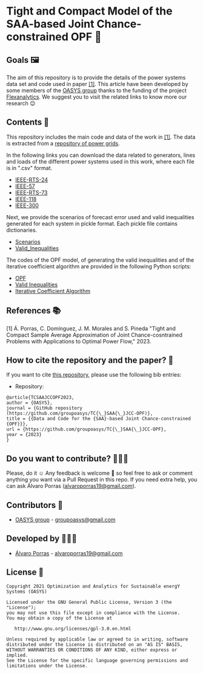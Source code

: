 # Tight and Compact Model of the SAA-based Joint Chance-constrained OPF 🚀

## Goals 🖼️

The aim of this repository is to provide the details of the power systems data set and code used in paper [[1]](https://arxiv.org/abs/2205.03370). This article have been developed by some members of the [OASYS group](https://sites.google.com/view/groupoasys/home) thanks to the funding of the project [Flexanalytics](https://groupoasysflexanalytics.readthedocs.io/en/latest/). We suggest you to visit the related links to know more our research 😉

## Contents 🌌

This repository includes the main code and data of the work in [[1]](https://arxiv.org/abs/2205.03370). The data is extracted from a [repository of power grids](https://github.com/power-grid-lib/pglib-opf).

In the following links you can download the data related to generators, lines and loads of the different power systems used in this work, where each file is in ".csv" format.

  * [IEEE-RTS-24](https://drive.google.com/drive/folders/1bO0Zn1_U4spsLt_2FPnbdsLW4C78i_ZO?usp=sharing)
  * [IEEE-57](https://drive.google.com/drive/folders/1kO8rQRfdZKqfCArPLtQZNoMAiXTiBOrs?usp=sharing)
  * [IEEE-RTS-73](https://drive.google.com/drive/folders/1DVXbJ0h5zM5-bKg2UncwBBIW5-ftdd1R?usp=sharing)
  * [IEEE-118](https://drive.google.com/drive/folders/11X14_FxIf98eQvsDFQ0xjymZpXgR9SPy?usp=sharing)
  * [IEEE-300](https://drive.google.com/drive/folders/1fDDxe76KOYHGac9IoY9s4j5O7U-RGuvT?usp=sharing)

Next, we provide the scenarios of forecast error used and valid inequalities generated for each system in pickle format. Each pickle file contains dictionaries.

  * [Scenarios](https://drive.google.com/file/d/1mFTjQylx8EBrowXj5fln4pUGClRaJp-C/view?usp=sharing)
  * [Valid_Inequalities](https://drive.google.com/drive/folders/1UGhFqqvzIf7sk4MEgeJ1--cOvYBULubg?usp=sharing)

The codes of the OPF model, of generating the valid inequalities and of the iterative coefficient algorithm are provided in the following Python scripts:

  * [OPF](https://github.com/groupoasys/TC_SAA_JCC-OPF/blob/main/MIP_JCC-OPF.py)
  * [Valid Inequalities](https://github.com/groupoasys/TC_SAA_JCC-OPF/blob/main/Valid_Analysis.py)
  * [Iterative Coefficient Algorithm](https://github.com/groupoasys/TC_SAA_JCC-OPF/blob/main/tightening_screening.py)

## References 📚
[1] Á. Porras, C. Domínguez, J. M. Morales and S. Pineda "Tight and Compact Sample Average Approximation of Joint Chance-cosntrained Problems with Applications to Optimal Power Flow," 2023.

## How to cite the repository and the paper? 📝

If you want to cite [this repository](https://github.com/groupoasys/TC_SAA_JCC-OPF), please use the following bib entries:


* Repository:
```
@article{TCSAAJCCOPF2023,
author = {OASYS},
journal = {GitHub repository (https://github.com/groupoasys/TC{\_}SAA{\_}JCC-OPF)},
title = {{Data and Code for the {SAA}-based Joint Chance-constrained {OPF}}},
url = {https://github.com/groupoasys/TC{\_}SAA{\_}JCC-OPF},
year = {2023}
}
```

## Do you want to contribute? 👨🏾‍🔬
 
 Please, do it ☺ Any feedback is welcome 🤩 so feel free to ask or comment anything you want via a Pull Request in this repo.
 If you need extra help, you can ask Álvaro Porras (alvaroporras19@gmail.com).

 ## Contributors 👑
 
 * [OASYS group](http://oasys.uma.es) -  groupoasys@gmail.com
 
 ## Developed by 👨🏾‍💻
 * [Álvaro Porras](https://www.researchgate.net/profile/Alvaro-Porras-Cabrera) - alvaroporras19@gmail.com

 ## License 📝
 
    Copyright 2021 Optimization and Analytics for Sustainable energY Systems (OASYS)

    Licensed under the GNU General Public License, Version 3 (the "License");
    you may not use this file except in compliance with the License.
    You may obtain a copy of the License at

       http://www.gnu.org/licenses/gpl-3.0.en.html

    Unless required by applicable law or agreed to in writing, software
    distributed under the License is distributed on an "AS IS" BASIS,
    WITHOUT WARRANTIES OR CONDITIONS OF ANY KIND, either express or implied.
    See the License for the specific language governing permissions and
    limitations under the License.
